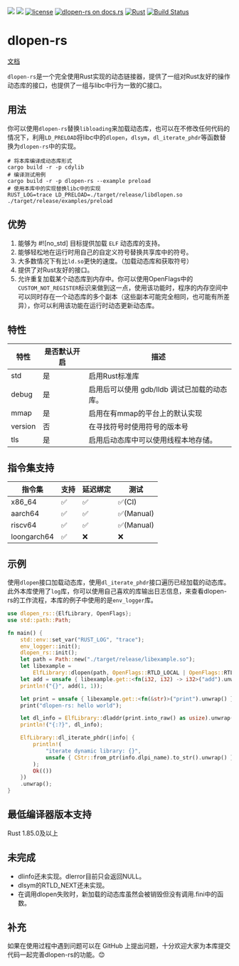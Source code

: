 [![](https://img.shields.io/crates/v/dlopen-rs.svg)](https://crates.io/crates/dlopen-rs)
[![](https://img.shields.io/crates/d/dlopen-rs.svg)](https://crates.io/crates/dlopen-rs)
[![license](https://img.shields.io/crates/l/dlopen-rs.svg)](https://crates.io/crates/dlopen-rs)
[![dlopen-rs on docs.rs](https://docs.rs/dlopen-rs/badge.svg)](https://docs.rs/dlopen-rs)
[![Rust](https://img.shields.io/badge/rust-1.88.0%2B-blue.svg?maxAge=3600)](https://github.com/weizhiao/dlopen_rs)
[![Build Status](https://github.com/weizhiao/dlopen-rs/actions/workflows/rust.yml/badge.svg)](https://github.com/weizhiao/dlopen-rs/actions)
# dlopen-rs

[文档](https://docs.rs/dlopen-rs/)

`dlopen-rs`是一个完全使用Rust实现的动态链接器，提供了一组对Rust友好的操作动态库的接口，也提供了一组与libc中行为一致的C接口。

## 用法
你可以使用`dlopen-rs`替换`libloading`来加载动态库，也可以在不修改任何代码的情况下，利用`LD_PRELOAD`将libc中的`dlopen`，`dlsym`，`dl_iterate_phdr`等函数替换为`dlopen-rs`中的实现。

```shell
# 将本库编译成动态库形式
cargo build -r -p cdylib
# 编译测试用例
cargo build -r -p dlopen-rs --example preload
# 使用本库中的实现替换libc中的实现
RUST_LOG=trace LD_PRELOAD=./target/release/libdlopen.so ./target/release/examples/preload
```

## 优势
1. 能够为 #![no_std] 目标提供加载 `ELF` 动态库的支持。
2. 能够轻松地在运行时用自己的自定义符号替换共享库中的符号。
3. 大多数情况下有比`ld.so`更快的速度。（加载动态库和获取符号）
4. 提供了对Rust友好的接口。
5. 允许重复加载某个动态库到内存中。你可以使用OpenFlags中的`CUSTOM_NOT_REGISTER`标识来做到这一点，使用该功能时，程序的内存空间中可以同时存在一个动态库的多个副本（这些副本可能完全相同，也可能有所差异），你可以利用该功能在运行时动态更新动态库。

## 特性

| 特性    | 是否默认开启 | 描述                                         |
| ------- | ------------ | -------------------------------------------- |
| std     | 是           | 启用Rust标准库                               |
| debug   | 是           | 启用后可以使用 gdb/lldb 调试已加载的动态库。 |
| mmap    | 是           | 启用在有mmap的平台上的默认实现               |
| version | 否           | 在寻找符号时使用符号的版本号                 |
| tls     | 是           | 启用后动态库中可以使用线程本地存储。         |

## 指令集支持

| 指令集      | 支持 | 延迟绑定 | 测试      |
| ----------- | ---- | -------- | --------- |
| x86_64      | ✅    | ✅        | ✅(CI)     |
| aarch64     | ✅    | ✅        | ✅(Manual) |
| riscv64     | ✅    | ✅        | ✅(Manual) |
| loongarch64 | ✅    | ❌        | ❌         |

## 示例

使用`dlopen`接口加载动态库，使用`dl_iterate_phdr`接口遍历已经加载的动态库。此外本库使用了`log`库，你可以使用自己喜欢的库输出日志信息，来查看dlopen-rs的工作流程，本库的例子中使用的是`env_logger`库。
```rust
use dlopen_rs::{ElfLibrary, OpenFlags};
use std::path::Path;

fn main() {
    std::env::set_var("RUST_LOG", "trace");
    env_logger::init();
    dlopen_rs::init();
    let path = Path::new("./target/release/libexample.so");
    let libexample =
        ElfLibrary::dlopen(path, OpenFlags::RTLD_LOCAL | OpenFlags::RTLD_LAZY).unwrap();
    let add = unsafe { libexample.get::<fn(i32, i32) -> i32>("add").unwrap() };
    println!("{}", add(1, 1));

    let print = unsafe { libexample.get::<fn(&str)>("print").unwrap() };
    print("dlopen-rs: hello world");

    let dl_info = ElfLibrary::dladdr(print.into_raw() as usize).unwrap();
    println!("{:?}", dl_info);

    ElfLibrary::dl_iterate_phdr(|info| {
        println!(
            "iterate dynamic library: {}",
            unsafe { CStr::from_ptr(info.dlpi_name).to_str().unwrap() }
        );
        Ok(())
    })
    .unwrap();
}
```

## 最低编译器版本支持
Rust 1.85.0及以上

## 未完成
* dlinfo还未实现。dlerror目前只会返回NULL。
* dlsym的RTLD_NEXT还未实现。
* 在调用dlopen失败时，新加载的动态库虽然会被销毁但没有调用.fini中的函数。
## 补充
如果在使用过程中遇到问题可以在 GitHub 上提出问题，十分欢迎大家为本库提交代码一起完善dlopen-rs的功能。😊
